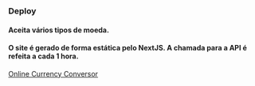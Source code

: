 ### Deploy

#### Aceita vários tipos de moeda. 
#### O site é gerado de forma estática pelo NextJS. A chamada para a API é refeita a cada 1 hora.
[Online Currency Conversor](https://currency-conversor-hicarop4.vercel.app/)
